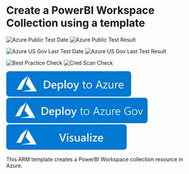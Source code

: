 # Create a PowerBI Workspace Collection using a template

![Azure Public Test Date](https://azurequickstartsservice.blob.core.windows.net/badges/quickstarts/microsoft.powerbi/powerbi-workspace-create/PublicLastTestDate.svg)
![Azure Public Test Result](https://azurequickstartsservice.blob.core.windows.net/badges/quickstarts/microsoft.powerbi/powerbi-workspace-create/PublicDeployment.svg)

![Azure US Gov Last Test Date](https://azurequickstartsservice.blob.core.windows.net/badges/quickstarts/microsoft.powerbi/powerbi-workspace-create/FairfaxLastTestDate.svg)
![Azure US Gov Last Test Result](https://azurequickstartsservice.blob.core.windows.net/badges/quickstarts/microsoft.powerbi/powerbi-workspace-create/FairfaxDeployment.svg)

![Best Practice Check](https://azurequickstartsservice.blob.core.windows.net/badges/quickstarts/microsoft.powerbi/powerbi-workspace-create/BestPracticeResult.svg)
![Cred Scan Check](https://azurequickstartsservice.blob.core.windows.net/badges/quickstarts/microsoft.powerbi/powerbi-workspace-create/CredScanResult.svg)

[![Deploy To Azure](https://raw.githubusercontent.com/Azure/azure-quickstart-templates/master/1-CONTRIBUTION-GUIDE/images/deploytoazure.svg?sanitize=true)](https://portal.azure.com/#create/Microsoft.Template/uri/https%3A%2F%2Fraw.githubusercontent.com%2Fazure%2Fazure-quickstart-templates%2Fmaster%2Fquickstarts%2Fmicrosoft.powerbi%2Fpowerbi-workspace-create%2Fazuredeploy.json)
[![Deploy To Azure US Gov](https://raw.githubusercontent.com/Azure/azure-quickstart-templates/master/1-CONTRIBUTION-GUIDE/images/deploytoazuregov.svg?sanitize=true)](https://portal.azure.us/#create/Microsoft.Template/uri/https%3A%2F%2Fraw.githubusercontent.com%2FAzure%2Fazure-quickstart-templates%2Fmaster%2Fquickstarts%2Fmicrosoft.powerbi%2Fpowerbi-workspace-create%2Fazuredeploy.json)
[![Visualize](https://raw.githubusercontent.com/Azure/azure-quickstart-templates/master/1-CONTRIBUTION-GUIDE/images/visualizebutton.svg?sanitize=true)](http://armviz.io/#/?load=https%3A%2F%2Fraw.githubusercontent.com%2Fazure%2Fazure-quickstart-templates%2Fmaster%2Fquickstarts%2Fmicrosoft.powerbi%2Fpowerbi-workspace-create%2Fazuredeploy.json)

This ARM template creates a PowerBI Workspace collection resource in Azure.


